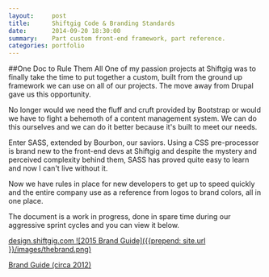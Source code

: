 ```yaml
---
layout:     post
title:      Shiftgig Code & Branding Standards
date:       2014-09-20 18:30:00
summary:    Part custom front-end framework, part reference.
categories: portfolio
---
```


##One Doc to Rule Them All
One of my passion projects at Shiftgig was to finally take the time to put together a custom, built from the ground up framework we can use on all of our projects. The move away from Drupal gave us this opportunity.

No longer would we need the fluff and cruft provided by Bootstrap or would we have to fight a behemoth of a content management system. We can do this ourselves and we can do it better because it's built to meet our needs.

Enter SASS, extended by Bourbon, our saviors. Using a CSS pre-processor is brand new to the front-end devs at Shiftgig and despite the mystery and perceived complexity behind them, SASS has  proved quite easy to learn and now I can't live without it.

Now we have rules in place for new developers to get up to speed quickly and the entire company use as a reference from logos to brand colors, all in one place.

The document is a work in progress, done in spare time during our aggressive sprint cycles and you can view it below.

<a href="http://design.shiftgig.com">design.shiftgig.com
![2015 Brand Guide]({{prepend: site.url }}/images/thebrand.png)</a>

<a href="{{prepend: site.url }}/files/Shiftgig-StyleGuide_v1.pdf">Brand Guide (circa 2012)</a>

